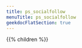 ```yaml
---
title: ps_socialfollow
menuTitle: ps_socialfollow 
geekdocFlatSection: true
---
```


{{% children %}}